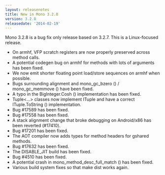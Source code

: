```yaml
---
layout: releasenotes
title: New in Mono 3.2.8
version: 3.2.8
releasedate: '2014-02-19'
---
```


Mono 3.2.8 is a bug fix only release based on 3.2.7. This is a Linux-focused release.

-   On armhf, VFP scratch registers are now properly preserved across method calls.
-   A potential codegen bug on armhf for methods with lots of arguments has been fixed.
-   We now emit shorter floating point load/store sequences on armhf when possible.
-   Bugs surrounding alignment and mono_gc_bzero () / mono_gc_memmove () have been fixed.
-   A typo in the BigInteger.Cosh () implementation has been fixed.
-   Tuple\<...\> classes now implement ITuple and have a correct ITuple.ToString () implementation.
-   Bug #17589 has been fixed.
-   Bug #17558 has been fixed.
-   A stack alignment change that broke debugging on Android/x86 has been reverted (#17410).
-   Bug #17201 has been fixed.
-   The AOT compiler now adds types for method headers for gshared methods.
-   Bug #17632 has been fixed.
-   The DISABLE_JIT build has been fixed.
-   Bug #4510 has been fixed.
-   A potential crash in mono_method_desc_full_match () has been fixed.
-   Various build system fixes so that make dist works again.
